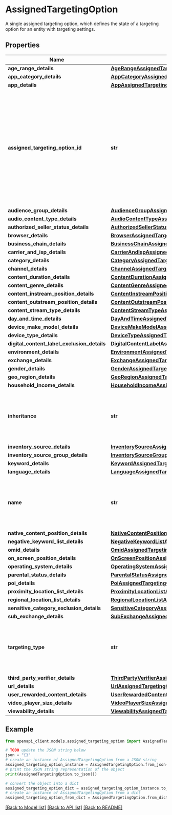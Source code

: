 # AssignedTargetingOption

A single assigned targeting option, which defines the state of a targeting option for an entity with targeting settings.

## Properties

Name | Type | Description | Notes
------------ | ------------- | ------------- | -------------
**age_range_details** | [**AgeRangeAssignedTargetingOptionDetails**](AgeRangeAssignedTargetingOptionDetails.md) |  | [optional] 
**app_category_details** | [**AppCategoryAssignedTargetingOptionDetails**](AppCategoryAssignedTargetingOptionDetails.md) |  | [optional] 
**app_details** | [**AppAssignedTargetingOptionDetails**](AppAssignedTargetingOptionDetails.md) |  | [optional] 
**assigned_targeting_option_id** | **str** | Output only. The unique ID of the assigned targeting option. The ID is only unique within a given resource and targeting type. It may be reused in other contexts. | [optional] [readonly] 
**audience_group_details** | [**AudienceGroupAssignedTargetingOptionDetails**](AudienceGroupAssignedTargetingOptionDetails.md) |  | [optional] 
**audio_content_type_details** | [**AudioContentTypeAssignedTargetingOptionDetails**](AudioContentTypeAssignedTargetingOptionDetails.md) |  | [optional] 
**authorized_seller_status_details** | [**AuthorizedSellerStatusAssignedTargetingOptionDetails**](AuthorizedSellerStatusAssignedTargetingOptionDetails.md) |  | [optional] 
**browser_details** | [**BrowserAssignedTargetingOptionDetails**](BrowserAssignedTargetingOptionDetails.md) |  | [optional] 
**business_chain_details** | [**BusinessChainAssignedTargetingOptionDetails**](BusinessChainAssignedTargetingOptionDetails.md) |  | [optional] 
**carrier_and_isp_details** | [**CarrierAndIspAssignedTargetingOptionDetails**](CarrierAndIspAssignedTargetingOptionDetails.md) |  | [optional] 
**category_details** | [**CategoryAssignedTargetingOptionDetails**](CategoryAssignedTargetingOptionDetails.md) |  | [optional] 
**channel_details** | [**ChannelAssignedTargetingOptionDetails**](ChannelAssignedTargetingOptionDetails.md) |  | [optional] 
**content_duration_details** | [**ContentDurationAssignedTargetingOptionDetails**](ContentDurationAssignedTargetingOptionDetails.md) |  | [optional] 
**content_genre_details** | [**ContentGenreAssignedTargetingOptionDetails**](ContentGenreAssignedTargetingOptionDetails.md) |  | [optional] 
**content_instream_position_details** | [**ContentInstreamPositionAssignedTargetingOptionDetails**](ContentInstreamPositionAssignedTargetingOptionDetails.md) |  | [optional] 
**content_outstream_position_details** | [**ContentOutstreamPositionAssignedTargetingOptionDetails**](ContentOutstreamPositionAssignedTargetingOptionDetails.md) |  | [optional] 
**content_stream_type_details** | [**ContentStreamTypeAssignedTargetingOptionDetails**](ContentStreamTypeAssignedTargetingOptionDetails.md) |  | [optional] 
**day_and_time_details** | [**DayAndTimeAssignedTargetingOptionDetails**](DayAndTimeAssignedTargetingOptionDetails.md) |  | [optional] 
**device_make_model_details** | [**DeviceMakeModelAssignedTargetingOptionDetails**](DeviceMakeModelAssignedTargetingOptionDetails.md) |  | [optional] 
**device_type_details** | [**DeviceTypeAssignedTargetingOptionDetails**](DeviceTypeAssignedTargetingOptionDetails.md) |  | [optional] 
**digital_content_label_exclusion_details** | [**DigitalContentLabelAssignedTargetingOptionDetails**](DigitalContentLabelAssignedTargetingOptionDetails.md) |  | [optional] 
**environment_details** | [**EnvironmentAssignedTargetingOptionDetails**](EnvironmentAssignedTargetingOptionDetails.md) |  | [optional] 
**exchange_details** | [**ExchangeAssignedTargetingOptionDetails**](ExchangeAssignedTargetingOptionDetails.md) |  | [optional] 
**gender_details** | [**GenderAssignedTargetingOptionDetails**](GenderAssignedTargetingOptionDetails.md) |  | [optional] 
**geo_region_details** | [**GeoRegionAssignedTargetingOptionDetails**](GeoRegionAssignedTargetingOptionDetails.md) |  | [optional] 
**household_income_details** | [**HouseholdIncomeAssignedTargetingOptionDetails**](HouseholdIncomeAssignedTargetingOptionDetails.md) |  | [optional] 
**inheritance** | **str** | Output only. The inheritance status of the assigned targeting option. | [optional] [readonly] 
**inventory_source_details** | [**InventorySourceAssignedTargetingOptionDetails**](InventorySourceAssignedTargetingOptionDetails.md) |  | [optional] 
**inventory_source_group_details** | [**InventorySourceGroupAssignedTargetingOptionDetails**](InventorySourceGroupAssignedTargetingOptionDetails.md) |  | [optional] 
**keyword_details** | [**KeywordAssignedTargetingOptionDetails**](KeywordAssignedTargetingOptionDetails.md) |  | [optional] 
**language_details** | [**LanguageAssignedTargetingOptionDetails**](LanguageAssignedTargetingOptionDetails.md) |  | [optional] 
**name** | **str** | Output only. The resource name for this assigned targeting option. | [optional] [readonly] 
**native_content_position_details** | [**NativeContentPositionAssignedTargetingOptionDetails**](NativeContentPositionAssignedTargetingOptionDetails.md) |  | [optional] 
**negative_keyword_list_details** | [**NegativeKeywordListAssignedTargetingOptionDetails**](NegativeKeywordListAssignedTargetingOptionDetails.md) |  | [optional] 
**omid_details** | [**OmidAssignedTargetingOptionDetails**](OmidAssignedTargetingOptionDetails.md) |  | [optional] 
**on_screen_position_details** | [**OnScreenPositionAssignedTargetingOptionDetails**](OnScreenPositionAssignedTargetingOptionDetails.md) |  | [optional] 
**operating_system_details** | [**OperatingSystemAssignedTargetingOptionDetails**](OperatingSystemAssignedTargetingOptionDetails.md) |  | [optional] 
**parental_status_details** | [**ParentalStatusAssignedTargetingOptionDetails**](ParentalStatusAssignedTargetingOptionDetails.md) |  | [optional] 
**poi_details** | [**PoiAssignedTargetingOptionDetails**](PoiAssignedTargetingOptionDetails.md) |  | [optional] 
**proximity_location_list_details** | [**ProximityLocationListAssignedTargetingOptionDetails**](ProximityLocationListAssignedTargetingOptionDetails.md) |  | [optional] 
**regional_location_list_details** | [**RegionalLocationListAssignedTargetingOptionDetails**](RegionalLocationListAssignedTargetingOptionDetails.md) |  | [optional] 
**sensitive_category_exclusion_details** | [**SensitiveCategoryAssignedTargetingOptionDetails**](SensitiveCategoryAssignedTargetingOptionDetails.md) |  | [optional] 
**sub_exchange_details** | [**SubExchangeAssignedTargetingOptionDetails**](SubExchangeAssignedTargetingOptionDetails.md) |  | [optional] 
**targeting_type** | **str** | Output only. Identifies the type of this assigned targeting option. | [optional] [readonly] 
**third_party_verifier_details** | [**ThirdPartyVerifierAssignedTargetingOptionDetails**](ThirdPartyVerifierAssignedTargetingOptionDetails.md) |  | [optional] 
**url_details** | [**UrlAssignedTargetingOptionDetails**](UrlAssignedTargetingOptionDetails.md) |  | [optional] 
**user_rewarded_content_details** | [**UserRewardedContentAssignedTargetingOptionDetails**](UserRewardedContentAssignedTargetingOptionDetails.md) |  | [optional] 
**video_player_size_details** | [**VideoPlayerSizeAssignedTargetingOptionDetails**](VideoPlayerSizeAssignedTargetingOptionDetails.md) |  | [optional] 
**viewability_details** | [**ViewabilityAssignedTargetingOptionDetails**](ViewabilityAssignedTargetingOptionDetails.md) |  | [optional] 

## Example

```python
from openapi_client.models.assigned_targeting_option import AssignedTargetingOption

# TODO update the JSON string below
json = "{}"
# create an instance of AssignedTargetingOption from a JSON string
assigned_targeting_option_instance = AssignedTargetingOption.from_json(json)
# print the JSON string representation of the object
print(AssignedTargetingOption.to_json())

# convert the object into a dict
assigned_targeting_option_dict = assigned_targeting_option_instance.to_dict()
# create an instance of AssignedTargetingOption from a dict
assigned_targeting_option_from_dict = AssignedTargetingOption.from_dict(assigned_targeting_option_dict)
```
[[Back to Model list]](../README.md#documentation-for-models) [[Back to API list]](../README.md#documentation-for-api-endpoints) [[Back to README]](../README.md)


